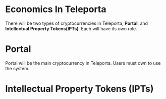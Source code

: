 # Economics In Teleporta

There will be two types of cryptocurrencies in Teleporta, **Portal**, and **Intellectual Property Tokens(IPTs)**. 
Each will have its own role. 

# Portal 

Portal will be the main cryptocurrency in Teleporta. Users must own to use the system. 

# Intellectual Property Tokens (IPTs)


